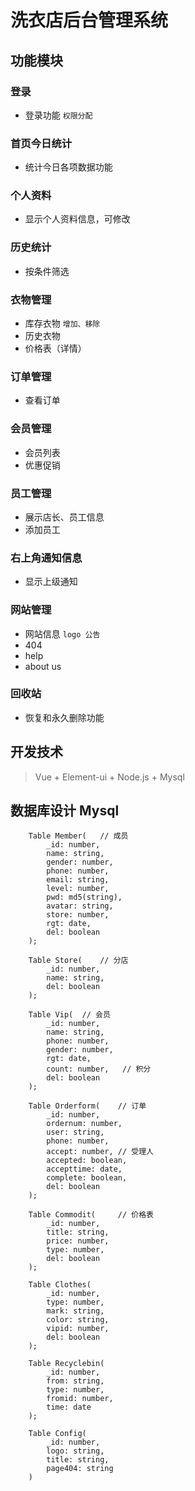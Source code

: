 # 洗衣店后台管理系统

## 功能模块

### 登录
- 登录功能 `权限分配`

### 首页今日统计
- 统计今日各项数据功能

### 个人资料
- 显示个人资料信息，可修改

### 历史统计
- 按条件筛选

### 衣物管理
- 库存衣物 `增加、移除`
- 历史衣物
- 价格表（详情）

### 订单管理
- 查看订单

### 会员管理
- 会员列表
- 优惠促销

### 员工管理
- 展示店长、员工信息
- 添加员工

### 右上角通知信息
- 显示上级通知

### 网站管理
- 网站信息 `logo 公告`
- 404
- help
- about us

### 回收站
- 恢复和永久删除功能


## 开发技术
> Vue + Element-ui + Node.js + Mysql

## 数据库设计 Mysql
```
    Table Member(   // 成员
        _id: number,
        name: string,
        gender: number,
        phone: number,
        email: string,
        level: number,
        pwd: md5(string),
        avatar: string,
        store: number,
        rgt: date,
        del: boolean
    );

    Table Store(    // 分店
        _id: number,
        name: string,
        del: boolean
    );

    Table Vip(  // 会员
        _id: number,
        name: string,
        phone: number,
        gender: number,
        rgt: date,
        count: number,   // 积分
        del: boolean
    );

    Table Orderform(    // 订单
        _id: number,
        ordernum: number,
        user: string,
        phone: number,
        accept: number, // 受理人
        accepted: boolean,
        accepttime: date,
        complete: boolean,
        del: boolean
    );

    Table Commodit(     // 价格表
        _id: number,
        title: string,
        price: number,
        type: number,
        del: boolean
    );

    Table Clothes(
        _id: number,
        type: number,
        mark: string,
        color: string,
        vipid: number,
        del: boolean
    );

    Table Recyclebin(
        _id: number,
        from: string,
        type: number,
        fromid: number,
        time: date
    );

    Table Config(
        _id: number,
        logo: string,
        title: string,
        page404: string
    )
```